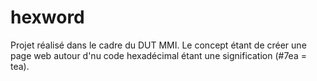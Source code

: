 # hexword
Projet réalisé dans le cadre du DUT MMI. Le concept étant de créer une page web autour d'nu code hexadécimal étant une signification (#7ea = tea).
